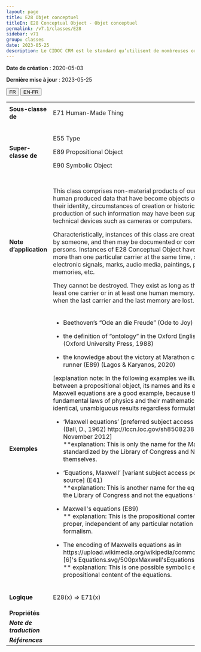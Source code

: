 ```yaml
---
layout: page
title: E28 Objet conceptuel
titleEn: E28 Conceptual Object - Objet conceptuel
permalink: /v7.1/classes/E28
sidebar: v71
group: classes
date: 2023-05-25
description: Le CIDOC CRM est le standard qu’utilisent de nombreuses organisations pour l’échange et l’intégration de jeux de données et de spécifications patrimoniales. Il est développé et maintenu à jour exclusivement en anglais par le CRM SIG, un sous-groupe du Conseil international des musées (ICOM). Ceci est une traduction officielle en français développée par la Traduction en français du CIDOC CRM, une initiative qui offre une version française à jour et accessible ouvertement et gratuitement du standard CIDOC CRM et en démocratise l'usage dans la communauté patrimoniale francophone. ------------ The CIDOC CRM is the standard used by many heritage organizations for the exchange and integration of museum collection datasets and specifications. It is developed and maintained exclusively in English by the CRM SIG, a subgroup of the International Council of Museums (ICOM). This is an official translation developed by the Traduction en français du CIDOC CRM, an initiative offering an open, up-to-date, and free French version of the CIDOC CRM standard, and democratizing its use in the francophone heritage community.
---
```


**Date de création** : 2020-05-03

**Dernière mise à jour** : 2023-05-25

<div class="lang-buttons">
 <button id="fr" class="activate">FR</button>
 <button id="en-fr">EN-FR</button>
</div>

<table>
<tbody>
<tr>
<td><strong>Sous-classe de</strong></td>
<td class="en">
<p>E71 Human-Made Thing</p>
</td>
<td>
<p><code class="language-plaintext highlighter-rouge">E71_Chose_élaborée_par_l’humain</code></p>
</td>
</tr>
<tr>
<td><strong>Super-classe de</strong></td>
<td class="en">
<p>E55 Type</p>
<p>E89 Propositional Object</p>
<p>E90 Symbolic Object</p>
</td>
<td>
<p><code class="language-plaintext highlighter-rouge">E55_Type</code> </p>
<p><code class="language-plaintext highlighter-rouge">E89_Objet_propositionnel</p>
<p>E90_Objet_symbolique</code></p>
</td>
</tr>
<tr>
<td><strong>Note d’application</strong></td>
<td class="en">
<p>This class comprises non-material products of our minds and other human produced data that have become objects of a discourse about their identity, circumstances of creation or historical implication. The production of such information may have been supported by the use of technical devices such as cameras or computers.</p>
<p>Characteristically, instances of this class are created, invented or thought by someone, and then may be documented or communicated between persons. Instances of E28 Conceptual Object have the ability to exist on more than one particular carrier at the same time, such as paper, electronic signals, marks, audio media, paintings, photos, human memories, etc.</p>
<p>They cannot be destroyed. They exist as long as they can be found on at least one carrier or in at least one human memory. Their existence ends when the last carrier and the last memory are lost. </p>
</td>
<td>
<p>Cette classe comprend les productions immatérielles de l’esprit et d’autres données produites par l’humain qui sont devenus des objets de discours à propos de leur identité, les circonstances de leur création ou leur rôle historique. La création de ce type d’information peut avoir été soutenue par l’utilisation de dispositifs techniques tels que des caméras ou des ordinateurs.</p>
<p>Les instances de cette classe sont typiquement créées, inventées ou pensées par quelqu’un et peuvent alors être documentées ou communiquées entre personnes. Les instances de <code class="language-plaintext highlighter-rouge">E28_Objet_conceptuel</code> ont la faculté d’exister sur plus d’un support à la fois, par exemple du papier, des signaux électroniques, des marques, des médias sonores, des peintures, des photos, la mémoire humaine, etc.</p>
<p>Ces instances ne peuvent être détruites. Elles existent aussi longtemps qu’elles peuvent être trouvées sur au moins un support, y compris la mémoire humaine. Leur existence cesse lorsque le dernier support, incluant la mémoire humaine, est perdu.</p>
</td>
</tr>
<tr>
<td><strong>Exemples</strong></td>
<td class="en">
<ul>
<li><p>Beethoven’s “Ode an die Freude” (Ode to Joy) (E73) (Kershaw, 1999)</p>
</li>
<li><p>the definition of “ontology” in the Oxford English Dictionary (E73) (Oxford University Press, 1988)</p>
</li>
<li><p>the knowledge about the victory at Marathon carried by the famous runner (E89) (Lagos & Karyanos, 2020)</p>
</li>
</ul>
<p>[explanation note: In the following examples we illustrate the distinction between a propositional object, its names and its encoded forms. The Maxwell equations are a good example, because they belong to the fundamental laws of physics and their mathematical content yields identical, unambiguous results regardless formulation and encoding]</p>
<ul>
<li><p>‘Maxwell equations’ [preferred subject access point from LCSH] (E41) (Ball, D., 1962) http://lccn.loc.gov/sh85082387 [5], as of 19 November 2012]<br>**explanation: This is only the name for the Maxwell equations as standardized by the Library of Congress and NOT the equations themselves.</p>
</li>
<li><p>‘Equations, Maxwell’ [variant subject access point, from the same source] (E41)<br>**explanation: This is another name for the equation standardized by the Library of Congress and not the equations themselves</p>
</li>
<li><p>Maxwell's equations (E89)<br>** explanation: This is the propositional content of the equations proper, independent of any particular notation or mathematical formalism. </p>
</li>
<li><p>The encoding of Maxwells equations as in https://upload.wikimedia.org/wikipedia/commons/thumb/c/c4/Maxwell [6]'s Equations.svg/500pxMaxwell'sEquations.svg.png (E73)<br>** explanation: This is one possible symbolic encoding of the propositional content of the equations.</p>
</li>
</ul>
</td>
<td>
<ul>
<li><p>L’« Hymne à la joie » dans la 9<sup>e</sup> Symphonie de Beethoven (<code class="language-plaintext highlighter-rouge">E73_Objet_informationnel</code>) (Kershaw, 1999)</p>
</li>
<li><p>La définition du terme « ontologie » dans l’<em>Oxford English Dictionary</em> (<code class="language-plaintext highlighter-rouge">E73_Objet_informationnel</code>) (Oxford University Press, 1988)</p>
</li>
<li><p>La nouvelle de la victoire de Marathon, apportée par le célèbre coureur Philippidès (Lagos et Karyanos, 2020)</p>
</li>
</ul>
<p>[Note explicative : Dans les exemples suivants, nous illustrons la distinction entre un objet propositionnel, ses noms et ses formes encodées. Les équations de Maxwell sont un bon exemple, parce qu’elles relèvent des lois fondamentales de la physique et que leur contenu mathématique produit des résultats identiques et sans ambiguïté indépendamment de leur formulation et de leur encodage.]</p>
<ul>
<li><p>« Équations de Maxwell » [point d’accès sujet préféré selon LCSH] (<code class="language-plaintext highlighter-rouge">E41_Appellation</code>) (Ball, D., 1962) http://lccn.loc.gov/sh85082387 en date du 19 novembre 2012.<br>**Explication : Il s’agit seulement du nom des équations de Maxwell tel que standardisé par la <em>Library of Congress</em> et non les équations elles-mêmes.</p>
</li>
<li><p>« Équations, Maxwell » [variante de point d’accès sujet selon la même source] (<code class="language-plaintext highlighter-rouge">E41_Appellation</code>)<br>**Explication : Il s’agit d’un autre nom pour les équations, standardisé par la <em>Library of Congress,</em> et non les équations elles-mêmes.</p>
</li>
<li><p>Les équations de Maxwell (<code class="language-plaintext highlighter-rouge">E89_Objet_propositionnel</code>)<br>**Explication : Il s’agit du contenu propositionnel à proprement parler des équations, indépendamment de toute notation particulière ou formalisme mathématique.</p>
</li>
<li><p>L’encodage des équations de Maxwell comme dans https://upload.wikimedia.org/wikipedia/commons/c/c4/Maxwell%27sEquations.svg en date du 9 novembre 2022. (<code class="language-plaintext highlighter-rouge">E73_Objet_informationnel</code>)<br>**Explication : Il s’agit d’un encodage possible du contenu propositionnel des équations.</p>
</li>
</ul>
</td>
</tr>
<tr>
<td><strong>Logique</strong></td>
<td class="en">
<p>E28(x) ⇒ E71(x)</p>
</td>
<td>
<p>E28(x) ⇒ E71(x)</p>
</td>
</tr>
<tr>
<td><strong>Propriétés</strong></td>
<td class="en">
</td>
<td>
</td>
</tr>
<tr>
<td><strong><em>Note de traduction</em></strong></td>
<td colspan="2">
</td>
</tr>
<tr>
<td><strong><em>Références</em></strong></td>
<td colspan="2">
</td>
</tr>
</tbody>
</table>
